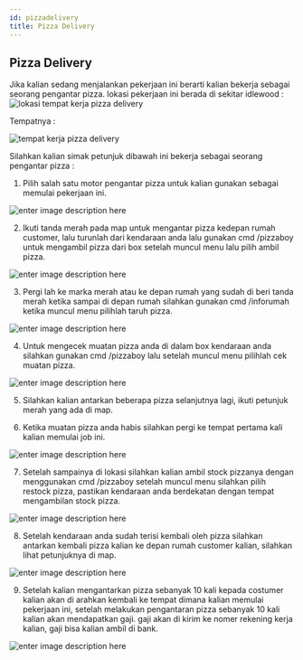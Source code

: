 ```yaml
---
id: pizzadelivery
title: Pizza Delivery
---
```


## Pizza Delivery

Jika kalian sedang menjalankan pekerjaan ini berarti kalian bekerja sebagai seorang pengantar pizza. lokasi pekerjaan ini berada di sekitar idlewood :
![lokasi tempat kerja pizza delivery ](https://i.ibb.co/zhbZW0J/qyvuyh6or-Grr-Qb-Zx-Pj-YZ8-Ci-ASOh-Js-AQVEa-Ut-I7-UEv5w-Noq-VM1-Dyr-GDW91-Qmc-GBv-Ji1du-NBrzf-Hx-Q-G.png)

Tempatnya :

![tempat kerja pizza delivery](https://i.ibb.co/hFXstHy/M5-T4us-SHa9k-LD-Kf-Du-MB2-Lw-TZIa-Ko-B9-QVu-A-Ld-KO8-Bnod-q-AFqg-GKDht9-Fl-TUc-Scs-T1-C0t-Iuib546f.png)

Silahkan kalian simak petunjuk dibawah ini bekerja sebagai seorang pengantar pizza :

 1. Pilih salah satu motor pengantar pizza untuk kalian gunakan sebagai memulai pekerjaan ini.

![enter image description here](https://i.ibb.co/4tQzdFm/W6m-Ribhz-FAsc-MUEIbwnppj-Mu9-Rb-NMBc1r-NF2-JQ34-NLTIGhhtsek-X08b6g-I1jn4m-IW-6l8-Zk-MRHFWLfjd-HBqv.png)
 
 2. Ikuti tanda merah pada map untuk mengantar pizza kedepan rumah customer, lalu turunlah dari kendaraan anda lalu gunakan cmd /pizzaboy untuk mengambil pizza dari box setelah muncul menu lalu pilih ambil pizza.

![enter image description here](https://i.ibb.co/NsKWFK2/2co1aqto-E-Z05-Aqm-Eo-Gsgf03p9v-Ugfhi76-TW0-Oz7-Qk-ptx-Ggo-FBFq-I-z2-FJZRovm-ITl-c3i-MHWz7-RNYa-KHVP.png)
 
 3. Pergi lah ke marka merah atau ke depan rumah yang sudah di beri tanda merah ketika sampai di depan rumah silahkan gunakan cmd /inforumah ketika muncul menu pilihlah taruh pizza.

![enter image description here](https://i.ibb.co/fx73G2p/s9u-NGI2-Zpe-Tfk-REKCNOy26c-Pht7t1mq7-FBpfu-Sogdj-EHg-Tc-Hlx4uu-Ab-U9kb-OR5-V3ju0d-Uq49j4td-EEY3z0la.png)
 
 4. Untuk mengecek muatan pizza anda di dalam box kendaraan anda silahkan gunakan cmd /pizzaboy lalu setelah muncul menu pilihlah cek muatan pizza.

![enter image description here](https://i.ibb.co/Wkf76Zj/c-Cc-uwhwb-CShb-D-I9-M72j3i-US-uhdp-Uh-Ia-Ppebz-J4-Ogqbk-QQl5s8-m-Agl-W37u-H11-BPBJIFb-SELh0-DAZ5at.png)
 
 5. Silahkan kalian antarkan beberapa pizza selanjutnya lagi, ikuti petunjuk merah yang ada di map.
 
 6. Ketika muatan pizza anda habis silahkan pergi ke tempat pertama kali kalian memulai job ini.

![enter image description here](https://i.ibb.co/2nqDjs7/w-Wit3wsl-T4-D7hp-FRj0-DNy-GD7-h-ZLdd-gmie4m-Y7-WY7c-Wybcsz-ROmg4vn-Kfo-Und-L3-Idvy-Hs-Iw-Dmza-Yhx-O.png)
 
 7. Setelah sampainya di lokasi silahkan kalian ambil stock pizzanya dengan menggunakan cmd /pizzaboy setelah muncul menu silahkan pilih restock pizza, pastikan kendaraan anda berdekatan dengan tempat mengambilan stock pizza.

![enter image description here](https://i.ibb.co/LnrjmFY/kag-Bl-PLMAm-A8y-NAJ8hfisr-X7-I0b-P2kp-L4r-Df-C3q-TDOCCSHbc0b-M1-O2n-S9-PLA5-Mks-D5-Kf6-Hlh-SJJJ8-m.png)
 
 8. Setelah kendaraan anda sudah terisi kembali oleh pizza silahkan antarkan kembali pizza kalian ke depan rumah customer kalian, silahkan lihat petunjuknya di map.

![enter image description here](https://i.ibb.co/HYzxVYk/Ez-Cuzqy-Toj-Tgd-C2-Qh-HSEAFh8r-Okj-T5-PXzlm-z-XIl0h-RVfsk-YZ91t-CMIzut-Uvr0-OARCfhfs7-LHT3-Zmungi-W.png)
 
 9. Setelah kalian mengantarkan pizza sebanyak 10 kali kepada costumer kalian akan di arahkan kembali ke tempat dimana kalian memulai pekerjaan ini, setelah melakukan pengantaran pizza sebanyak 10 kali kalian akan mendapatkan gaji. gaji akan di kirim ke nomer rekening kerja kalian, gaji bisa kalian ambil di bank.

![enter image description here](https://i.ibb.co/r7t48qr/GGIGmqz-Ry-ECd-N0-Prb-kd-KTQPfe-RBANWe-St5spr-Kv6-O5-Do6h-Rz-RJn7l6-ZAhxo-Qx2-R1-Dsk-Vh-OYx-Y-c6wj-K.png)